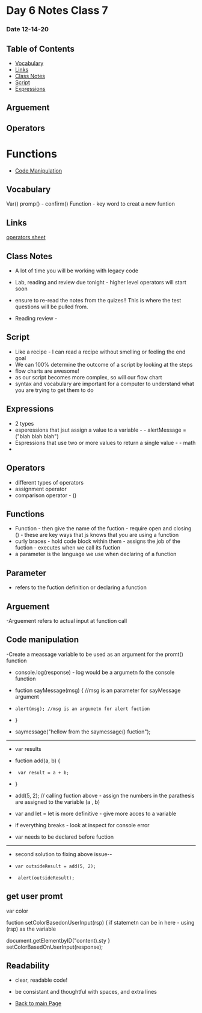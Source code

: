 # Day 6 Notes Class 7
### Date 12-14-20

## Table of Contents
- [Vocabulary](#Vocabulary)
- [Links](#Links)
- [Class Notes](#Class-Notes)
- [Script](#Script)
- [Expressions](#Expressions)
## Arguement
## Operators 
# Functions
- [Code Manipulation](#Code-manipulation)

## Vocabulary
Var()
promp() - 
confirm()
Function - key word to creat a new funtion

## Links
[operators sheet](https://www.w3schools.com/js/js_operators.asp)

## Class Notes
- A lot of time you will be working with legacy code

- Lab, reading and review due tonight - higher level operators will start soon

- ensure to re-read the notes from the quizes!! This is where the test questions will be pulled from.

- Reading review - 

## Script
   - Like a recipe - I can read a recipe without smelling or feeling the end goal
   - We can 100% determine the outcome of a script by looking at the steps
   - flow charts are awesome!
   - as our script becomes more complex, so will our flow chart
   - syntax and vocabulary are important for a computer to understand what you are trying to get them to do

## Expressions
- 2 types
 - esperessions that jsut assign a value to a variable - - alertMessage = ("blah blah blah")
 - Espressions that use two or more values to return a single value - - math
 -
 ## Operators 
 - different types of operators
 - assignment operator
 - comparison operator - ()

## Functions
- Function - then give the name of the fuction - require open and closing () - these are key ways that js knows that you are using a function
- curly braces - hold code block within them - assigns the job of the fuction - executes when we call its fuction
- a parameter is the language we use when declaring of a function

## Parameter
- refers to the fuction definition or declaring a function

## Arguement
-Arguement refers to actual input at function call

## Code manipulation

-Create a meassage variable to be used as an argument for the promt() function

- console.log(response) - log would be a argumetn fo the console function

- fuction sayMessage(msg) { //msg is an parameter for sayMessage argument
-     alert(msg); //msg is an argumetn for alert fuction

- }

 - saymessage("hellow from the saymessage() fuction");


- ----

- var results
-   fuction add(a, b) {
-      var result = a + b;
-  }

- add(5, 2); // calling fuction above - assign the numbers in the parathesis are assigned to the variable (a , b)

 - var and let = let is more definitive - give more acces to a variable

- if everything breaks - look at inspect for console error

- var needs to be declared before fuction

---- - - - - - 
- second solution to fixing above issue--
-     var outsideResult = add(5, 2);

-      alert(outsideResult);

## get user promt

var  color

fuction setColorBasedonUserInput(rsp) {
if statemetn can be in here - using (rsp) as the variable

document.getElementbyID("content).sty
}
 setColorBasedOnUserInput(response);

 ## Readability
 - clear, readable code!
 - be consistant and thoughtful with spaces, and extra lines

- [Back to main Page](README.md)